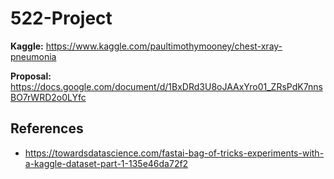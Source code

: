 # 522-Project

**Kaggle:** https://www.kaggle.com/paultimothymooney/chest-xray-pneumonia

**Proposal:** https://docs.google.com/document/d/1BxDRd3U8oJAAxYro01_ZRsPdK7nnsBO7rWRD2o0LYfc

## References

+ https://towardsdatascience.com/fastai-bag-of-tricks-experiments-with-a-kaggle-dataset-part-1-135e46da72f2
